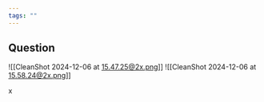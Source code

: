 ```yaml
---
tags: ""
---
```


## Question 
![[CleanShot 2024-12-06 at 15.47.25@2x.png]]
![[CleanShot 2024-12-06 at 15.58.24@2x.png]]

x